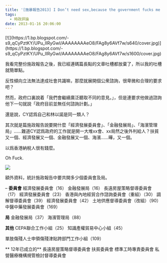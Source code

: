 ```yaml
---
title: '[施暴報告2013] I Don’t need sex,because the government fucks me every second.'
tags:
  - 時政評論
date: 2013-01-16 20:06:00
---
```


<div>[![](https://1.bp.blogspot.com/-s9_qCyPztKY/UPu_lIRyGwI/AAAAAAAAeO8/FAg8y6AVf7w/s640/cover.jpg)](https://1.bp.blogspot.com/-s9_qCyPztKY/UPu_lIRyGwI/AAAAAAAAeO8/FAg8y6AVf7w/s1600/cover.jpg)</div>

<a name="more"></a>

我看完整份施政報告之後，我已經連碼篇長點的文章吐槽都放棄了，所以我的吐槽就簡單點。

反性傾向立法無法達成社會共識嘛，那麼就展開個公衆諮詢，很卑微和合理的要求吧？

然而，政府口裏說着「我們會繼續廣泛聽取不同的意見。」，但是連要求他做過諮詢他下一句就說「政府目前並無任何諮詢計劃。」

還是說，CY認爲自己和林以諾是同一類人？

其次就是篇施政報告說要開什麼「經濟發展委員會」、「金融發展局」、「海濱管理局」……難道CY認爲政府的工作就是開一大堆xx會、xx局然之後外判給人？扶貧又一個、經濟發展又一個、金融發展又一個、海濱……曄，又一個。

以爲香港納稅人很有錢麼。

Oh Fuck.

[![](https://3.bp.blogspot.com/-QbufEA_7s0A/UPaTJnHpDjI/AAAAAAAAeKg/SaphqKhTFFw/s640/ibbsgnfgQPU5vU.jpg)](https://3.bp.blogspot.com/-QbufEA_7s0A/UPaTJnHpDjI/AAAAAAAAeKg/SaphqKhTFFw/s1600/ibbsgnfgQPU5vU.jpg)

額外資料，統計施政報告中要共開多少個委員會及局。

&#8211;
**委員會**
經濟發展委員會（16）
金融發展局（16）
長遠房屋策略督導委員會（17）
經濟發展委員會（23）
香港與內地經貿合作諮詢委員會（重組）（30）
調解督導委員會（39）
經濟發展委員會（42）
土地供應督導委員會（改組）（90）
中醫中藥發展委員會（169）

**局**
金融發展局（37）
海濱管理局（88）

**其他**
CEPA聯合工作小組（25）
知識產權貿易中心小組（45）

<div>單肢傷殘人士申領傷殘津貼跨部門工作小組（109）</p>
<div>**
12年已成立的**
長遠房屋策略督導委員會
扶貧委員會
標準工時專責委員會
私營醫療機構規管檢討督導委員會</div>
</div>